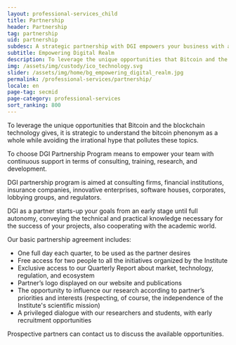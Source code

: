 ```yaml
---
layout: professional-services_child
title: Partnership
header: Partnership
tag: partnership
uid: partnership
subdesc: A strategic partnership with DGI empowers your business with a proper understanding of Bitcoin, crypto assets, and blockchain technology.
subtitle: Empowering Digital Realm
description: To leverage the unique opportunities that Bitcoin and the blockchain technology gives, it is strategic to understand the bitcoin phenonym as a whole while avoiding the irrational hype that pollutes these topics.
img: /assets/img/custody/ico_technology.svg
slider: /assets/img/home/bg_empowering_digital_realm.jpg
permalink: /professional-services/partnership/
locale: en
page-tag: secmid
page-category: professional-services
sort_ranking: 800
---
```


To leverage the unique opportunities that Bitcoin and the blockchain technology gives, it is strategic to understand the bitcoin phenonym as a whole while avoiding the irrational hype that pollutes these topics.

To choose DGI Partnership Program means to empower your team with continuous support in terms of consulting, training, research, and development.

DGI partnership program is aimed at consulting firms, financial institutions, insurance companies, innovative enterprises, software houses, corporates, lobbying groups, and regulators.

DGI as a partner starts-up your goals from an early stage until full autonomy, conveying the technical and practical knowledge necessary for the success of your projects, also cooperating with the academic world.

Our basic partnership agreement includes:

- One full day each quarter, to be used as the partner desires
- Free access for two people to all the initiatives organized by the Institute
- Exclusive access to our Quarterly Report about market, technology, regulation, and ecosystem
- Partner’s logo displayed on our website and publications
- The opportunity to influence our research according to partner’s priorities and interests (respecting, of course, the independence of the Institute's scientific mission)
- A privileged dialogue with our researchers and students, with early recruitment opportunities

Prospective partners can contact us to discuss the available opportunities.
